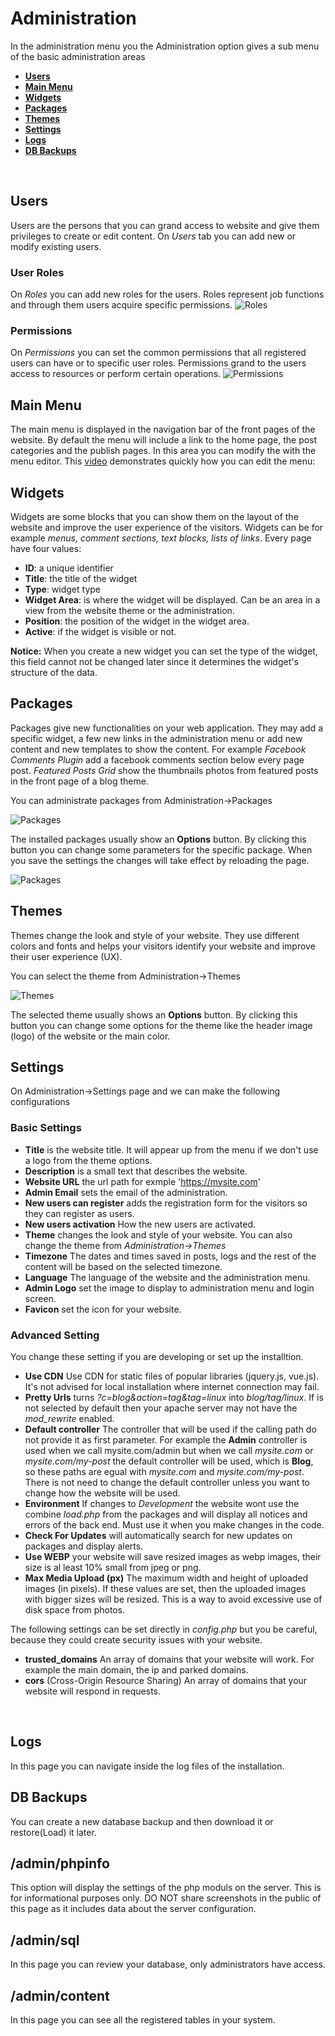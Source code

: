 
# Administration

In the administration menu you the Administration option gives a sub menu of the basic administration areas

- [**Users**](#users)
- [**Main Menu**](#main-menu)
- [**Widgets**](#widgets)
- [**Packages**](#packages)
- [**Themes**](#themes)
- [**Settings**](#settings)
- [**Logs**](#logs)
- [**DB Backups**](#db-backups)
<br>


## Users

Users are the persons that you can grand access to website and give them privileges to create or edit content. On *Users* tab you can add new or modify existing users.

### User Roles

On *Roles* you can add new roles for the users. Roles represent job functions and through them users acquire specific permissions.
![Roles](assets/user-roles.png)

### Permissions

On *Permissions* you can set the common permissions that all registered users can have or to specific user roles. Permissions grand to the users access to resources or perform certain operations.
![Permissions](assets/user-permissions.png)
<br>

## Main Menu
The main menu is displayed in the navigation bar of the front pages of the website. By default the menu will include a link to the home page, the post categories and the publish pages. In this area you can modify the with the menu editor.
This [video](https://www.youtube.com/watch?v=CFIQ-DWoeMY) demonstrates quickly how you can edit the menu:
<br>

## Widgets

Widgets are some blocks that you can show them on the layout of the website and improve the user experience of the visitors. Widgets can be for example *menus, comment sections, text blocks, lists of links*.
Every page have four values:
- **ID**: a unique identifier
- **Title**: the title of the widget
- **Type**: widget type
- **Widget Area**: is where the widget will be displayed. Can be an area in a view from the website theme or the administration.
- **Position**: the position of the widget in the widget area.
- **Active**: if the widget is visible or not.

**Notice:** When you create a new widget you can set the type of the widget, this field cannot not be changed later since it determines the widget's structure of the data.
<br>

## Packages

Packages give new functionalities on your web application. They may add a specific widget, a few new links in the administration menu or add new content and new templates to show the content.
For example *Facebook Comments Plugin* add a facebook comments section below every page post. *Featured Posts Grid* show the thumbnails photos from featured posts in the front page of a blog theme.

You can administrate packages from Administration->Packages

![Packages](assets/packages.png)

The installed packages usually show an **Options** button. By clicking this button you can change some  parameters for the specific package. When you save the settings the changes will take effect by reloading the page.

![Packages](assets/packages-options.png)
<br>

## Themes

Themes change the look and style of your website. They use different colors and fonts and helps your visitors identify your website and improve their user experience (UX).

You can select the theme from Administration->Themes

![Themes](assets/themes.png)

The selected theme usually shows an **Options** button. By clicking this button you can change some  options for the theme like the header image (logo) of the website or the main color.
<br>

## Settings

On Administration->Settings page and we can make the following configurations

### Basic Settings

- **Title** is the website title. It will appear up from the menu if we don't use a logo from the theme options.
- **Description** is a small text that describes the website.
- **Website URL** the url path for exmple 'https://mysite.com'
- **Admin Email** sets the email of the administration.
- **New users can register** adds the registration form for the visitors so they can register as users.
- **New users activation** How the new users are activated.
- **Theme** changes the look and style of your website. You can also change the theme from *Administration->Themes*
- **Timezone** The dates and times saved in posts, logs and the rest of the content will be based on the selected timezone.
- **Language** The language of the website and the administration menu.
- **Admin Logo** set the image to display to administration menu and login screen.
- **Favicon** set the icon for your website.

### Advanced Setting

You change these setting if you are developing or set up the installtion.

- **Use CDN** Use CDN for static files of popular libraries (jquery.js, vue.js). It's not advised for local installation where internet connection may fail.
- **Pretty Urls** turns *?c=blog&action=tag&tag=linux* into *blog/tag/linux*. If is not selected by default then your apache server may not have the *mod_rewrite* enabled.
- **Default controller** The controller that will be used if the calling path do not provide it as first parameter. For example the **Admin** controller is used when we call mysite.com/admin but when we call *mysite.com* or *mysite.com/my-post* the default controller will be used, which is **Blog**, so these paths are egual with *mysite.com* and *mysite.com/my-post*. There is not need to change the default controller unless you want to change how the website will be used.
- **Environment** If changes to *Development* the website wont use the combine *load.php* from the packages and will display all notices and errors of the back end. Must use it when you make changes in the code.
- **Check For Updates** will automatically search for new updates on packages and display alerts.
- **Use WEBP** your website will save resized images as webp images, their size is al least 10% small from jpeg or png.
- **Max Media Upload (px)** The maximum width and height of uploaded images (in pixels). If these values are set, then the uploaded images with bigger sizes will be resized. This is a way to avoid excessive use of disk space from photos.

The following settings can be set directly in *config.php* but you be careful, because they could create security issues with your website.

- **trusted_domains** An array of domains that your website will work. For example the main domain, the ip and parked domains.
- **cors** (Cross-Origin Resource Sharing) An array of domains that your website will respond in requests.
<br>

## Logs

In this page you can navigate inside the log files of the installation.

## DB Backups

You can create a new database backup and then download it or restore(Load) it later.

## /admin/phpinfo

This option will display the settings of the php moduls on the server. This is for informational purposes only. DO NOT share screenshots in the public of this page as it includes data about the server configuration.

## /admin/sql

In this page you can review your database, only administrators have access.

## /admin/content

In this page you can see all the registered tables in your system.
